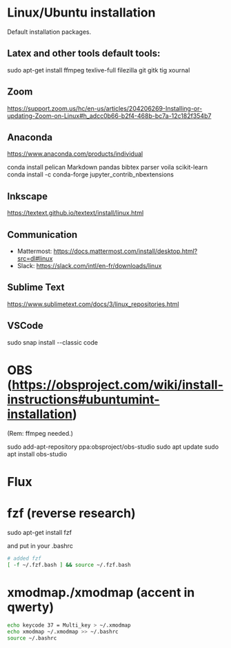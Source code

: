 # Linux/Ubuntu installation

Default installation packages.

## Latex and other tools default tools:
sudo apt-get install ffmpeg texlive-full filezilla git gitk tig xournal

## Zoom
https://support.zoom.us/hc/en-us/articles/204206269-Installing-or-updating-Zoom-on-Linux#h_adcc0b66-b2f4-468b-bc7a-12c182f354b7

## Anaconda

https://www.anaconda.com/products/individual

conda install pelican Markdown pandas bibtex parser voila scikit-learn 
conda install -c conda-forge jupyter_contrib_nbextensions


## Inkscape
<https://textext.github.io/textext/install/linux.html>

## Communication
- Mattermost: <https://docs.mattermost.com/install/desktop.html?src=dl#linux>
- Slack: <https://slack.com/intl/en-fr/downloads/linux>

## Sublime Text
https://www.sublimetext.com/docs/3/linux_repositories.html

## VSCode
sudo snap install --classic code

# OBS (https://obsproject.com/wiki/install-instructions#ubuntumint-installation)
 (Rem: ffmpeg needed.)

sudo add-apt-repository ppa:obsproject/obs-studio
sudo apt update
sudo apt install obs-studio

# Flux

# fzf (reverse research)
sudo apt-get install fzf

and put in your .bashrc
``` bash
# added fzf
[ -f ~/.fzf.bash ] && source ~/.fzf.bash
```

# xmodmap./xmodmap (accent in qwerty)
```bash
echo keycode 37 = Multi_key > ~/.xmodmap
echo xmodmap ~/.xmodmap >> ~/.bashrc
source ~/.bashrc
```
